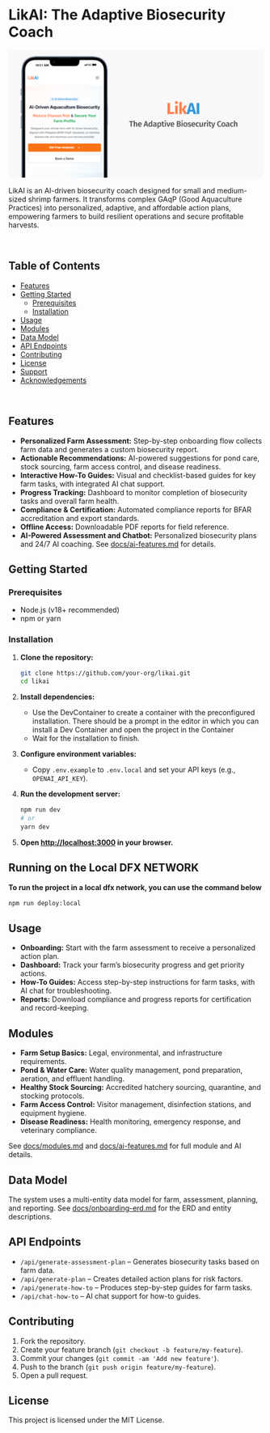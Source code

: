 # LikAI: The Adaptive Biosecurity Coach

![LikAI Cover](public/cover-photo.png)

LikAI is an AI-driven biosecurity coach designed for small and medium-sized shrimp farmers. It transforms complex GAqP (Good Aquaculture Practices) into personalized, adaptive, and affordable action plans, empowering farmers to build resilient operations and secure profitable harvests.

<br>

## Table of Contents

- [Features](#features)
- [Getting Started](#getting-started)
  - [Prerequisites](#prerequisites)
  - [Installation](#installation)
- [Usage](#usage)
- [Modules](#modules)
- [Data Model](#data-model)
- [API Endpoints](#api-endpoints)
- [Contributing](#contributing)
- [License](#license)
- [Support](#support)
- [Acknowledgements](#acknowledgements)

<br>

## Features

- **Personalized Farm Assessment:** Step-by-step onboarding flow collects farm data and generates a custom biosecurity report.
- **Actionable Recommendations:** AI-powered suggestions for pond care, stock sourcing, farm access control, and disease readiness.
- **Interactive How-To Guides:** Visual and checklist-based guides for key farm tasks, with integrated AI chat support.
- **Progress Tracking:** Dashboard to monitor completion of biosecurity tasks and overall farm health.
- **Compliance & Certification:** Automated compliance reports for BFAR accreditation and export standards.
- **Offline Access:** Downloadable PDF reports for field reference.
- **AI-Powered Assessment and Chatbot:** Personalized biosecurity plans and 24/7 AI coaching. See [docs/ai-features.md](docs/ai-features.md) for details.

## Getting Started

### Prerequisites

- Node.js (v18+ recommended)
- npm or yarn

### Installation

1. **Clone the repository:**

   ```sh
   git clone https://github.com/your-org/likai.git
   cd likai
   ```

2. **Install dependencies:**
   - Use the DevContainer to create a container with the preconfigured installation. There should be a prompt in the editor in which you can install a Dev Container and open the project in the Container
   - Wait for the installation to finish.


3. **Configure environment variables:**
   - Copy `.env.example` to `.env.local` and set your API keys (e.g., `OPENAI_API_KEY`).

4. **Run the development server:**

   ```sh
   npm run dev
   # or
   yarn dev
   ```

5. **Open [http://localhost:3000](http://localhost:3000) in your browser.**

## Running on the Local DFX NETWORK

**To run the project in a local dfx network, you can use the command below**
   ```sh
   npm run deploy:local
   ```

## Usage

- **Onboarding:** Start with the farm assessment to receive a personalized action plan.
- **Dashboard:** Track your farm’s biosecurity progress and get priority actions.
- **How-To Guides:** Access step-by-step instructions for farm tasks, with AI chat for troubleshooting.
- **Reports:** Download compliance and progress reports for certification and record-keeping.

## Modules

- **Farm Setup Basics:** Legal, environmental, and infrastructure requirements.
- **Pond & Water Care:** Water quality management, pond preparation, aeration, and effluent handling.
- **Healthy Stock Sourcing:** Accredited hatchery sourcing, quarantine, and stocking protocols.
- **Farm Access Control:** Visitor management, disinfection stations, and equipment hygiene.
- **Disease Readiness:** Health monitoring, emergency response, and veterinary compliance.

See [docs/modules.md](docs/modules.md) and [docs/ai-features.md](docs/ai-features.md) for full module and AI details.

## Data Model

The system uses a multi-entity data model for farm, assessment, planning, and reporting. See [docs/onboarding-erd.md](docs/onboarding-erd.md) for the ERD and entity descriptions.

## API Endpoints

- `/api/generate-assessment-plan` – Generates biosecurity tasks based on farm data.
- `/api/generate-plan` – Creates detailed action plans for risk factors.
- `/api/generate-how-to` – Produces step-by-step guides for farm tasks.
- `/api/chat-how-to` – AI chat support for how-to guides.

## Contributing

1. Fork the repository.
2. Create your feature branch (`git checkout -b feature/my-feature`).
3. Commit your changes (`git commit -am 'Add new feature'`).
4. Push to the branch (`git push origin feature/my-feature`).
5. Open a pull request.

## License

This project is licensed under the MIT License.
